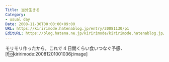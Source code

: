 ```yaml
---
Title: 当分生きる
Category:
- usual day
Date: 2008-11-30T00:00:00+09:00
URL: https://kiririmode.hatenablog.jp/entry/20081130/p1
EditURL: https://blog.hatena.ne.jp/kiririmode/kiririmode.hatenablog.jp/atom/entry/8454420450078213825
---
```


モリモリ作ったから，これで 4 日間くらい食いつなぐ予感．
[f:id:kiririmode:20081201001036j:image]
